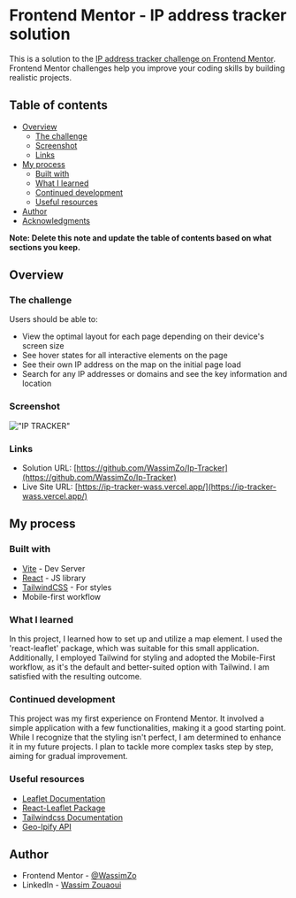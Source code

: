 # Frontend Mentor - IP address tracker solution

This is a solution to the [IP address tracker challenge on Frontend Mentor](https://www.frontendmentor.io/challenges/ip-address-tracker-I8-0yYAH0). Frontend Mentor challenges help you improve your coding skills by building realistic projects. 

## Table of contents

- [Overview](#overview)
  - [The challenge](#the-challenge)
  - [Screenshot](#screenshot)
  - [Links](#links)
- [My process](#my-process)
  - [Built with](#built-with)
  - [What I learned](#what-i-learned)
  - [Continued development](#continued-development)
  - [Useful resources](#useful-resources)
- [Author](#author)
- [Acknowledgments](#acknowledgments)

**Note: Delete this note and update the table of contents based on what sections you keep.**

## Overview

### The challenge

Users should be able to:

- View the optimal layout for each page depending on their device's screen size
- See hover states for all interactive elements on the page
- See their own IP address on the map on the initial page load
- Search for any IP addresses or domains and see the key information and location

### Screenshot

!["IP TRACKER"](/images/Screenshot.png)


### Links

- Solution URL: [https://github.com/WassimZo/Ip-Tracker](https://github.com/WassimZo/Ip-Tracker)
- Live Site URL: [https://ip-tracker-wass.vercel.app/](https://ip-tracker-wass.vercel.app/)

## My process

### Built with
- [Vite](https://vitejs.dev/) - Dev Server 
- [React](https://reactjs.org/) - JS library
- [TailwindCSS](https://tailwindcss.com/) - For styles
- Mobile-first workflow

### What I learned

In this project, I learned how to set up and utilize a map element. I used the 'react-leaflet' package, which was suitable for this small application. Additionally, I employed Tailwind for styling and adopted the Mobile-First workflow, as it's the default and better-suited option with Tailwind. I am satisfied with the resulting outcome.

### Continued development

This project was my first experience on Frontend Mentor. It involved a simple application with a few functionalities, making it a good starting point. While I recognize that the styling isn't perfect, I am determined to enhance it in my future projects. I plan to tackle more complex tasks step by step, aiming for gradual improvement.

### Useful resources

- [Leaflet Documentation](https://leafletjs.com/reference.html)
- [React-Leaflet Package](https://github.com/PaulLeCam/react-leaflet)
- [Tailwindcss Documentation](https://tailwindcss.com/docs/installation) 
- [Geo-Ipify API](https://geo.ipify.org/docs)

## Author

- Frontend Mentor - [@WassimZo](https://www.frontendmentor.io/profile/WassimZo)
- LinkedIn - [Wassim Zouaoui](https://www.linkedin.com/in/wassim-zouaoui-94354a1b8/)
